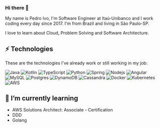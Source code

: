 ### Hi there 👋

My name is Pedro Ivo, I'm Software Engineer at Itaú-Unibanco and I work coding every day since 2017.
I'm from Brazil and living in São Paulo-SP.

I love to learn about Cloud, Problem Solving and Software Architecture.

## ⚡ Technologies

These are the technologies I've already work or still working in my job:


![Java](https://img.shields.io/badge/-Java-007396?style=for-the-badge&logo=java)
![Kotlin](https://img.shields.io/badge/kotlin-%230095D5.svg?&style=for-the-badge&logo=kotlin&logoColor=white)
![TypeScript](https://img.shields.io/badge/-TypeScript-ffa500?style=for-the-badge&logo=typescript)
![Python](https://img.shields.io/badge/python%20-%2314354C.svg?&style=for-the-badge&logo=python&logoColor=white)
![Spring](https://img.shields.io/badge/-Spring-6DB33F?style=for-the-badge&logo=spring&logoColor=white)
![Nodejs](https://img.shields.io/badge/-Nodejs-339933?style=for-the-badge&logo=Node.js&logoColor=white)
![Angular](https://img.shields.io/badge/-Angular-DD0031?style=for-the-badge&logo=angular)
![MySQL](https://img.shields.io/badge/-MySQL-4479A1?style=for-the-badge&logo=mysql&logoColor=white)
![Postgres](https://img.shields.io/badge/postgres-%23316192.svg?&style=for-the-badge&logo=postgresql&logoColor=white)
![DynamoDB](https://img.shields.io/badge/DynamoDB%20-%23FF9900.svg?&style=for-the-badge&logo=amazon-aws&logoColor=white)
![Cassandra](https://img.shields.io/badge/Cassandra%20-%23D42029.svg?&style=for-the-badge&logo=apache&logoColor=white)
![Docker](https://img.shields.io/badge/-Docker-2496ED?style=for-the-badge&logo=docker&logoColor=white)
![Kubernetes](https://img.shields.io/badge/kubernetes%20-%23326ce5.svg?&style=for-the-badge&logo=kubernetes&logoColor=white)
![AWS](https://img.shields.io/badge/AWS%20-%23FF9900.svg?&style=for-the-badge&logo=amazon-aws&logoColor=white)


## 🌱 I’m currently learning

 - AWS Solutions Architect: Associate - Certification
 - DDD
 - Golang

<!--
**freemanpivo/freemanpivo** is a ✨ _special_ ✨ repository because its `README.md` (this file) appears on your GitHub profile.

Here are some ideas to get you started:

- 🔭 I’m currently working on ...
- 🌱 I’m currently learning ...
- 👯 I’m looking to collaborate on ...
- 🤔 I’m looking for help with ...
- 💬 Ask me about ...
- 📫 How to reach me: ...
- 😄 Pronouns: ...
- ⚡ Fun fact: ...
-->
